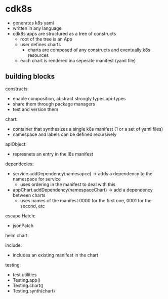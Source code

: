 # cdk8s

- generates k8s yaml
- written in any language
- cdk8s apps are structured as a tree of constructs
  - root of the tree is an App
  - user defines charts
    - charts are composed of any constructs and eventually k8s resources
  - each chart is rendered ina seperate manifest (yaml file)

## building blocks

constructs:
  - enable composition, abstract strongly types api-types
  - share them through package managers
  - test and version them

chart:
  - container that synthesizes a single k8s manifest (1 or a set of yaml files)
  - namespace and labels can be defined recursively
  
apiObject:
  - represnets an entry in the l8s manifest

dependecies:
  - service.addDependency(namesapce) -> adds a dependency to the namespace for service
    - uses ordering in the manifest to deal with this
  - appChart.addDependency(namespaceChart) -> add a dependency between charts
    - uses names of the manifest 0000 for the first one, 0001 for the second, etc

escape Hatch:
  - jsonPatch

helm chart:

include:
  - includes an existing manifest in the chart

testing:
  - test utilities
  - Testing.app()
  - Testing.chart()
  - Testing.synth(chart)

